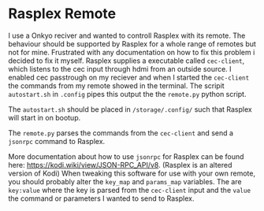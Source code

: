 # Rasplex Remote

I use a Onkyo reciver and wanted to controll Rasplex with its remote.
The behaviour should be supported by Rasplex for a whole range of remotes but not for mine.
Frustrated with any documentation on how to fix this problem i decided to fix it myself.
Rasplex supplies a executable called `cec-client`, which listens to the cec input through hdmi from an outside source.
I enabled cec passtrough on my reciever and when I started the `cec-client` the commands from my remote showed in the terminal.
The scripit `autostart.sh` in `.config` pipes this output the the `remote.py` python script.

The `autostart.sh` should be placed in `/storage/.config/` such that Rasplex will start in on bootup.

The `remote.py` parses the commands from the `cec-client` and send a `jsonrpc` command to Rasplex.

More documentation about how to use `jsonrpc` for Rasplex can be found here: https://kodi.wiki/view/JSON-RPC_API/v8. (Rasplex is an altered version of Kodi)
When tweaking this software for use with your own remote, you should probably alter the `key_map` and `params_map` variables.
The are `key:value` where the key is parsed from  the `cec-client` input and the `value` the command or parameters I wanted to send to Rasplex.
